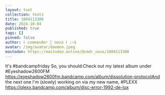 ```yaml
---
layout: toot
collection: toots
title: 1004113300
date: 2024-10-04
published: true
tags: []
pinned: false
author: ⸸ commander ░ nova ⸸ :~$
avatar: /img/avatar/daemon.jpeg
mastodon: https://mastodon.online/@cmdr_nova/1004113300
---
```


It's #bandcampfriday So, you should:Check out my latest album under #Eyeshadow2600FM https://eyeshadow2600fm.bandcamp.com/album/dissolution-protocolAnd the next one I'm (slowly) working on via my new name, #PLEXX https://plexx.bandcamp.com/album/disc-error-1992-de-lux
